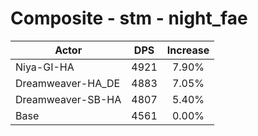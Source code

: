 # Composite - stm - night_fae
| Actor | DPS | Increase |
|---|:---:|:---:|
|Niya-GI-HA|4921|7.90%|
|Dreamweaver-HA_DE|4883|7.05%|
|Dreamweaver-SB-HA|4807|5.40%|
|Base|4561|0.00%|
